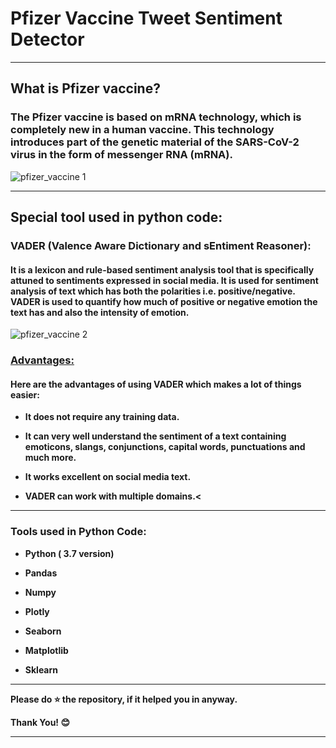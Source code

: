 # Pfizer Vaccine Tweet Sentiment Detector

--- 

## What is Pfizer vaccine?
### The Pfizer vaccine is based on mRNA technology, which is completely new in a human vaccine. This technology introduces part of the genetic material of the SARS-CoV-2 virus in the form of messenger RNA (mRNA).

![pfizer_vaccine 1](https://user-images.githubusercontent.com/72686156/105625632-8bc0e000-5e50-11eb-8482-18c5f6392826.jpg)

---
## Special tool used in python code:
### VADER (Valence Aware Dictionary and sEntiment Reasoner):
#### It is a lexicon and rule-based sentiment analysis tool that is specifically attuned to sentiments expressed in social media. It is used for sentiment analysis of text which has both the polarities i.e. positive/negative. VADER is used to quantify how much of positive or negative emotion the text has and also the intensity of emotion.

![pfizer_vaccine 2](https://user-images.githubusercontent.com/72686156/105625645-9da28300-5e50-11eb-859f-fceabb8caa61.jpg)

### <U>Advantages:</U>
#### Here are the advantages of using VADER which makes a lot of things easier:
<ul>
<li><p><b>It does not require any training data.</b></p></li>
<li><p><b>It can very well understand the sentiment of a text containing emoticons, slangs, conjunctions, capital words, punctuations and much more.</b></p></li>
<li><p><b>It works excellent on social media text.</b></p></li>
<li><p><b>VADER can work with multiple domains.<</b></p></li>
</ul>

---

<h3> Tools used in Python Code: </h3>
<ul>
<li><p><b>Python ( 3.7 version)</b></p></li>
<li><p><b>Pandas</b></p></li>
<li><p><b>Numpy</b></p></li>
<li><p><b>Plotly</b></p></li>
<li><p><b>Seaborn</b></p></li>
<li><p><b>Matplotlib</b></p></li>
<li><p><b>Sklearn</b></p></li>
</ul>

---

<p> <b> Please do ⭐ the repository, if it helped you in anyway.</b> </p>
<p> <b> Thank You! 😊 </b> </p>

---

